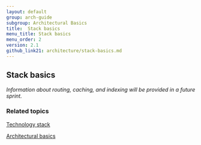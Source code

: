 ```yaml
---
layout: default
group: arch-guide
subgroup: Architectural Basics
title:  Stack basics
menu_title: Stack basics
menu_order: 2
version: 2.1
github_link21: architecture/stack-basics.md
---
```

<h2>Stack basics</h2>


<i>Information about routing, caching, and indexing will be provided in a future sprint.</i>

<h3>Related topics</h3>


<a href="{{ site.gdeurl21 }}architecture/tech-stack.html">Technology stack</a>

<a href="{{ site.gdeurl21 }}architecture/archi_perspectives/ABasics_intro.html">Architectural basics</a>



